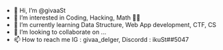 - 👋 Hi, I’m @givaaSt
- 👀 I’m interested in Coding, Hacking, Math 👨‍💻
- 🌱 I’m currently learning Data Structure, Web App development, CTF, CS
- 💞️ I’m looking to collaborate on ...
- 📫 How to reach me IG : givaa_delger, Discordd : ikuSt##5047

<!---
givaaSt/givaaSt is a ✨ special ✨ repository because its `README.md` (this file) appears on your GitHub profile.
You can click the Preview link to take a look at your changes.
--->
